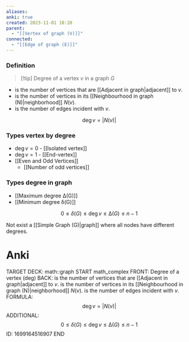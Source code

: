 ```yaml
---
aliases: 
anki: true
created: 2023-11-01 10:20
parent:
  - "[[Vertex of graph (V)]]"
connected:
  - "[[Edge of graph (E)]]"
---
```

### Definition
> [!tip] Degree of a vertex $v$ in a graph $G$
 - is the number of vertices that are [[Adjacent in graph|adjacent]] to $v$. 
 - is the number of vertices in its [[Neighbourhood in graph (N)|neighborhood]] $N(v)$. 
 - is the number of edges incident with $v$.

$$\deg v = |N(v)|$$
### Types vertex by degree
- $\deg v = 0$ - [[Isolated vertex]]
- $\deg v = 1$ - [[End-vertex]]
- [[Even and Odd Vertices]]
    - [[Number of odd vertices]]

### Types degree in graph
- [[Maximum degree ∆(G)]]
- [[Minimum degree δ(G)]]


$$0 ≤ δ(G) ≤ \deg v ≤ ∆(G) ≤ n − 1$$

Not exist a [[Simple Graph (G)|graph]]  where all nodes have different degrees. 
# Anki
TARGET DECK: math::graph
START
math_complex
FRONT: Degree of a vertex (deg)
BACK:  is the number of vertices that are [[Adjacent in graph|adjacent]] to $v$. 
 is the number of vertices in its [[Neighbourhood in graph (N)|neighborhood]] $N(v)$. 
 is the number of edges incident with $v$.
FORMULA: $$\deg v = |N(v)|$$
ADDITIONAL: $$0 ≤ δ(G) ≤ \deg v ≤ ∆(G) ≤ n − 1$$
ID: 1699164516907
END








